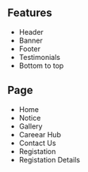 
## Features 

- Header 
- Banner
- Footer
- Testimonials
- Bottom to top 


## Page
- Home
- Notice 
- Gallery 
- Careear Hub
- Contact Us
- Registation 
- Registation Details
